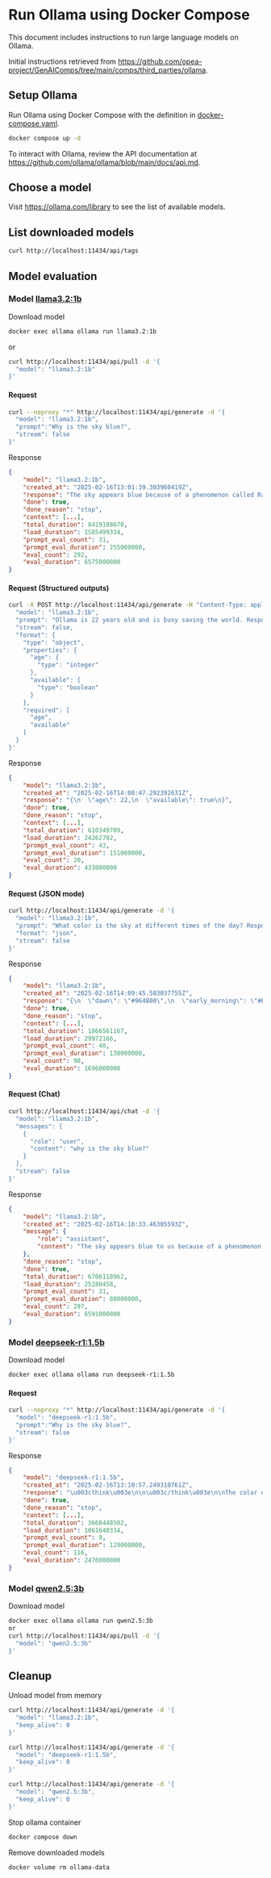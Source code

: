# Run Ollama using Docker Compose

This document includes instructions to run large language models on Ollama.

Initial instructions retrieved from
https://github.com/opea-project/GenAIComps/tree/main/comps/third_parties/ollama.

## Setup Ollama

Run Ollama using Docker Compose with the definition in [docker-compose.yaml](/opea-comps/docker-compose.yaml).

```bash
docker compose up -d
```

To interact with Ollama, review the API documentation at
https://github.com/ollama/ollama/blob/main/docs/api.md.

## Choose a model

Visit https://ollama.com/library to see the list of available models.

## List downloaded models

```bash
curl http://localhost:11434/api/tags
```

## Model evaluation

### Model [llama3.2:1b](https://ollama.com/library/llama3.2:1b)

Download model

```bash
docker exec ollama ollama run llama3.2:1b
```

or

```bash
curl http://localhost:11434/api/pull -d '{
  "model": "llama3.2:1b"
}'
```

#### Request

```bash
curl --noproxy "*" http://localhost:11434/api/generate -d '{
  "model": "llama3.2:1b",
  "prompt":"Why is the sky blue?",
  "stream": false
}'
```

Response

```json
{
    "model": "llama3.2:1b",
    "created_at": "2025-02-16T13:01:39.303960419Z",
    "response": "The sky appears blue because of a phenomenon called Rayleigh scattering, named after the British physicist Lord Rayleigh, who first described it in the late 19th century. Here's a simplified explanation:\n\nWhen sunlight enters Earth's atmosphere, it encounters tiny molecules of gases such as nitrogen (N2) and oxygen (O2). These gas molecules are much smaller than the wavelength of light, which is why they scatter the light.\n\nLight with wavelengths longer than the size of the gas molecules (like red light) is not scattered as much, while light with wavelengths shorter than the size of the gas molecules (like blue light) is scattered more. This is because shorter wavelengths are more easily diffracted by the tiny molecules in the atmosphere.\n\nAs a result, the blue light is scattered in all directions, reaching our eyes from every part of the sky. Our brains then perceive the sky as blue due to the way we process this scattered light.\n\nIt's worth noting that during sunrise and sunset, the angle of the sunlight is such that it hits the atmosphere at an angle, which scatters the shorter wavelengths (like blue and violet) more than the longer wavelengths (like red and orange). This is why the sky can take on a reddish hue during these times.\n\nSo, to summarize, the sky appears blue because of the way light interacts with tiny molecules in the Earth's atmosphere, scattering shorter wavelengths like blue light and making the sky appear blue.",
    "done": true,
    "done_reason": "stop",
    "context": [...],
    "total_duration": 8419108670,
    "load_duration": 1585499334,
    "prompt_eval_count": 31,
    "prompt_eval_duration": 255000000,
    "eval_count": 292,
    "eval_duration": 6575000000
}
```

#### Request (Structured outputs)

```bash
curl -X POST http://localhost:11434/api/generate -H "Content-Type: application/json" -d '{
  "model": "llama3.2:1b",
  "prompt": "Ollama is 22 years old and is busy saving the world. Respond using JSON",
  "stream": false,
  "format": {
    "type": "object",
    "properties": {
      "age": {
        "type": "integer"
      },
      "available": {
        "type": "boolean"
      }
    },
    "required": [
      "age",
      "available"
    ]
  }
}'
```

Response

```json
{
    "model": "llama3.2:1b",
    "created_at": "2025-02-16T14:08:47.292392631Z",
    "response": "{\n  \"age\": 22,\n  \"available\": true\n}",
    "done": true,
    "done_reason": "stop",
    "context": [...],
    "total_duration": 610349709,
    "load_duration": 24262792,
    "prompt_eval_count": 43,
    "prompt_eval_duration": 151000000,
    "eval_count": 20,
    "eval_duration": 433000000
}
```

#### Request (JSON mode)

```bash
curl http://localhost:11434/api/generate -d '{
  "model": "llama3.2:1b",
  "prompt": "What color is the sky at different times of the day? Respond using JSON",
  "format": "json",
  "stream": false
}'
```

Response

```json
{
    "model": "llama3.2:1b",
    "created_at": "2025-02-16T14:09:45.583037755Z",
    "response": "{\n  \"dawn\": \"#964B00\",\n  \"early_morning\": \"#E5EAEB\",\n  \"morning\": \"#C7D2BF\",\n  \"midday\": \"#808080\",\n  \"afternoon\": \"#6495ED\",\n  \"late afternoon\": \"#7A288A\",\n  \"evening\": \"#FFC499\",\n  \"twilight\": {\"color\": \"#FF9900\", \"time\": \"just before sunset\"}\n}",
    "done": true,
    "done_reason": "stop",
    "context": [...],
    "total_duration": 1866561167,
    "load_duration": 29972166,
    "prompt_eval_count": 40,
    "prompt_eval_duration": 138000000,
    "eval_count": 98,
    "eval_duration": 1696000000
}
```

#### Request (Chat)

```bash
curl http://localhost:11434/api/chat -d '{
  "model": "llama3.2:1b",
  "messages": [
    {
      "role": "user",
      "content": "why is the sky blue?"
    }
  ],
  "stream": false
}'
```

Response

```json
{
    "model": "llama3.2:1b",
    "created_at": "2025-02-16T14:10:33.46305593Z",
    "message": {
        "role": "assistant",
        "content": "The sky appears blue to us because of a phenomenon called Rayleigh scattering, named after the British physicist Lord Rayleigh, who first described it in the late 19th century.\n\nHere's what happens:\n\n1. **Sunlight enters the Earth's atmosphere**: When the sun shines, its light travels through space and enters the Earth's atmosphere.\n2. **Light is scattered by atoms and molecules**: The shorter wavelengths of light, like blue and violet, are scattered more than the longer wavelengths, like red and orange. This is because these shorter wavelengths interact more strongly with the tiny molecules and atoms in the atmosphere.\n3. **Scattered light reaches our eyes**: As a result of this scattering, the blue light is dispersed throughout the atmosphere, while the other colors are not as much scattered or reach our eyes at all.\n4. **We see the blue sky**: Our brains then perceive these scattered blue wavelengths as the color blue, which we experience as the sky appears blue to us.\n\nThis effect is more pronounced during the daytime when the sun is overhead, and it's why the sky typically looks blue during this time. However, at sunrise and sunset, the light has to travel through more of the atmosphere, scattering off more particles and resulting in a redder hue.\n\nIt's worth noting that atmospheric conditions, such as pollution, dust, and water vapor, can also affect the color of the sky. But Rayleigh scattering is the primary reason why the sky appears blue."
    },
    "done_reason": "stop",
    "done": true,
    "total_duration": 6706118962,
    "load_duration": 25280458,
    "prompt_eval_count": 31,
    "prompt_eval_duration": 88000000,
    "eval_count": 297,
    "eval_duration": 6591000000
}
```

### Model [deepseek-r1:1.5b](https://ollama.com/library/deepseek-r1:1.5b)

Download model

```bash
docker exec ollama ollama run deepseek-r1:1.5b
```

#### Request

```bash
curl --noproxy "*" http://localhost:11434/api/generate -d '{
  "model": "deepseek-r1:1.5b",
  "prompt":"Why is the sky blue?",
  "stream": false
}'
```

Response

```json
{
    "model": "deepseek-r1:1.5b",
    "created_at": "2025-02-16T13:10:57.249310761Z",
    "response": "\u003cthink\u003e\n\n\u003c/think\u003e\n\nThe color of the sky, often referred to as a \"blue,\" is primarily due to the phenomenon called Rayleigh scattering. During the day when sunlight passes through Earth's atmosphere, it interacts with water molecules in the air and reflects this light in all directions. This scattered light gives the sky its blue color, especially during sunrise or sunset. The exact reason why the sky appears blue at these times is known as atmospheric transparency, a result of the short wavelength of visible light being scattered more efficiently than longer wavelengths (like blue) within the Earth's atmosphere.",
    "done": true,
    "done_reason": "stop",
    "context": [...],
    "total_duration": 3668448502,
    "load_duration": 1061640334,
    "prompt_eval_count": 9,
    "prompt_eval_duration": 129000000,
    "eval_count": 116,
    "eval_duration": 2476000000
}
```

### Model [qwen2.5:3b](https://ollama.com/library/qwen2.5:3b)

Download model

```bash
docker exec ollama ollama run qwen2.5:3b
or
curl http://localhost:11434/api/pull -d '{
  "model": "qwen2.5:3b"
}'
```

## Cleanup

Unload model from memory

```bash
curl http://localhost:11434/api/generate -d '{
  "model": "llama3.2:1b",
  "keep_alive": 0
}'

curl http://localhost:11434/api/generate -d '{
  "model": "deepseek-r1:1.5b",
  "keep_alive": 0
}'

curl http://localhost:11434/api/generate -d '{
  "model": "qwen2.5:3b",
  "keep_alive": 0
}'
```

Stop ollama container

```bash
docker compose down
```

Remove downloaded models

```bash
docker volume rm ollama-data
```
